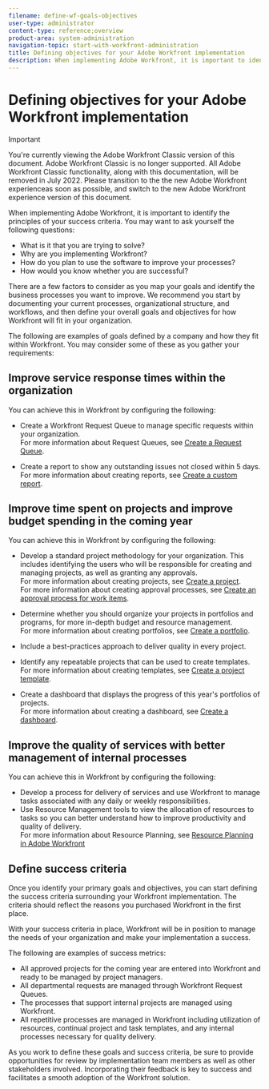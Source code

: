 ```yaml
---
filename: define-wf-goals-objectives
user-type: administrator
content-type: reference;overview
product-area: system-administration
navigation-topic: start-with-workfront-administration
title: Defining objectives for your Adobe Workfront implementation
description: When implementing Adobe Workfront, it is important to identify the principles of your success criteria. You may want to ask yourself the following questions:
---
```


# Defining objectives for your Adobe Workfront implementation

>[!IMPORTANT]
>
>You're currently viewing the Adobe Workfront Classic version of this document. Adobe Workfront Classic is no longer supported. All Adobe Workfront Classic functionality, along with this documentation, will be removed in July 2022. Please transition to the the new Adobe Workfront experienceas soon as possible, and switch to the new Adobe Workfront experience version of this document.

When implementing Adobe Workfront, it is important to identify the principles of your success criteria. You may want to ask yourself the following questions:

* What is it that you are trying to solve?
* Why are you implementing Workfront?
* How do you plan to use the software to improve your processes?
* How would you know whether you are successful?

There are a few factors to consider as you map your goals and identify the business processes you want to improve. We recommend you start by documenting your current processes, organizational structure, and workflows, and then define your overall goals and objectives for how Workfront will fit in your organization.&nbsp;

The following are examples of goals defined by a company and how they fit within Workfront. You may consider some of these as you gather your requirements:

## Improve service response times within the organization

You can achieve this in Workfront by configuring the following:

* Create a Workfront Request Queue to manage specific requests within your organization.  
  For more information about Request Queues, see [Create a Request Queue](../../manage-work/requests/create-and-manage-request-queues/create-request-queue.md).

* Create a report to show any outstanding issues not closed within 5 days.  
  For more information about creating reports, see [Create a custom report](../../reports-and-dashboards/reports/creating-and-managing-reports/create-custom-report.md).

## Improve time spent on projects and improve budget spending in the coming year

You can achieve this in Workfront by configuring the following:

* Develop a standard project methodology for your organization. This includes identifying the users who will be responsible for creating and managing projects, as well as granting any approvals.  
  For more information about creating projects, see [Create a project](../../manage-work/projects/create-projects/create-project.md).  
  For more information about creating approval processes, see [Create an approval process for work items](../../administration-and-setup/customize-workfront/configure-approval-milestone-processes/create-approval-processes.md).

* Determine whether you should organize your projects in portfolios and programs, for more in-depth budget and resource management.  
  For more information about creating portfolios, see [Create a portfolio](../../manage-work/portfolios/create-and-manage-portfolios/create-portfolios.md).

* Include a best-practices approach to deliver quality in every project.
* Identify any repeatable projects that can be used to create templates.  
  For more information about creating templates, see [Create a project template](../../manage-work/projects/create-and-manage-templates/create-template.md).

* Create a dashboard that displays the progress of this year's portfolios of projects.  
  For more information about creating a dashboard, see [Create a dashboard](../../reports-and-dashboards/dashboards/creating-and-managing-dashboards/create-dashboard.md).

## Improve the quality of services with better management of internal processes

You can achieve this in Workfront by configuring the following:

* Develop a process for delivery of services and use Workfront to manage tasks associated with any daily or weekly responsibilities.&nbsp;
* Use Resource Management tools to view the allocation of resources to tasks so you can better understand how to improve productivity and quality of delivery.  
  For more information about Resource Planning, see [Resource Planning in Adobe Workfront](../../resource-mgmt/resource-planning/resource-planning-overview.md)

## Define success criteria

Once you identify your primary goals and objectives, you can start defining the success criteria surrounding your Workfront implementation. The criteria should reflect the reasons you purchased Workfront in the first place.

With your success criteria in place, Workfront will be in position to manage the needs of your organization and make your implementation a success.

The following are examples of success metrics:

* All approved projects for the coming year are entered into Workfront and ready to be managed by project managers.  
* All departmental requests are managed through Workfront Request Queues.
* The processes that support internal projects are managed using Workfront.
* All repetitive processes are managed in Workfront including utilization of resources, continual project and task templates, and any internal processes necessary for quality delivery.

As you work to define these goals and success criteria, be sure to provide opportunities for review by implementation team members as well as other stakeholders involved. Incorporating their feedback is key to success and facilitates a smooth adoption of the Workfront solution.
